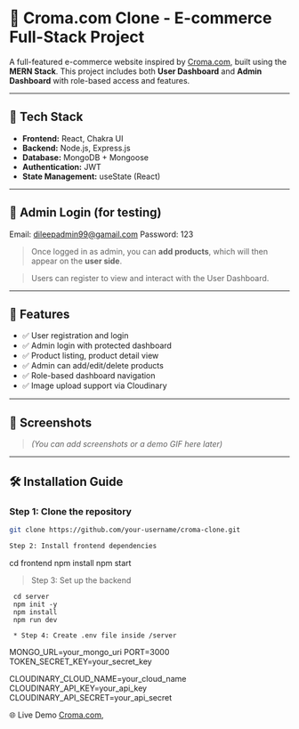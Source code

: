 # 🛒 Croma.com Clone - E-commerce Full-Stack Project

A full-featured e-commerce website inspired by [Croma.com](https://www.croma.com), built using the **MERN Stack**. This project includes both **User Dashboard** and **Admin Dashboard** with role-based access and features.

---

## 🔧 Tech Stack

- **Frontend:** React, Chakra UI
- **Backend:** Node.js, Express.js
- **Database:** MongoDB + Mongoose
- **Authentication:** JWT
- **State Management:** useState (React)

---

## 🔐 Admin Login (for testing)

Email: dileepadmin99@gamail.com
Password: 123

> Once logged in as admin, you can **add products**, which will then appear on the **user side**.

> Users can register to view and interact with the User Dashboard.

---

## 🚀 Features

- ✅ User registration and login
- ✅ Admin login with protected dashboard
- ✅ Product listing, product detail view
- ✅ Admin can add/edit/delete products
- ✅ Role-based dashboard navigation
- ✅ Image upload support via Cloudinary

---

## 📸 Screenshots

> *(You can add screenshots or a demo GIF here later)*

---

## 🛠️ Installation Guide

### Step 1: Clone the repository

```bash
git clone https://github.com/your-username/croma-clone.git

Step 2: Install frontend dependencies
```
 cd frontend
 npm install
 npm start


>Step 3: Set up the backend
```
 cd server
 npm init -y
 npm install
 npm run dev

 * Step 4: Create .env file inside /server

```
 MONGO_URL=your_mongo_uri
 PORT=3000
 TOKEN_SECRET_KEY=your_secret_key

 CLOUDINARY_CLOUD_NAME=your_cloud_name
 CLOUDINARY_API_KEY=your_api_key
 CLOUDINARY_API_SECRET=your_api_secret


 🌐 Live Demo
  [Croma.com](https://chromcom.netlify.app/),
 

